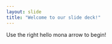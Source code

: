 ```yaml
---
layout: slide
title: "Welcome to our slide deck!"
---
```


Use the right hello mona arrow to begin!
